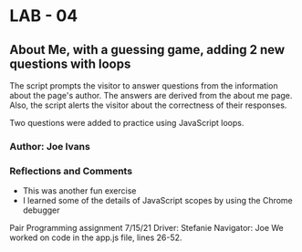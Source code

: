 # LAB - 04

## About Me, with a guessing game, adding 2 new questions with loops

The script prompts the visitor to answer questions from the information about the page's author. The answers are derived from the about me page. Also, the script alerts the visitor about the correctness of their responses.

Two questions were added to practice using JavaScript loops.

### Author: Joe Ivans

<!--
### Links and Resources
* [submission PR](http://xyz.com)
* Any Links you used as reference
-->

### Reflections and Comments
* This was another fun exercise
* I learned some of the details of JavaScript scopes by using the Chrome debugger

Pair Programming assignment 7/15/21
Driver: Stefanie
Navigator: Joe
We worked on code in the app.js file, lines 26-52. 